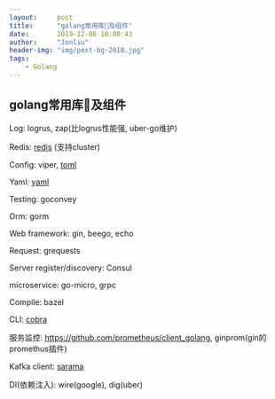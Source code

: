 ```yaml
---
layout:     post
title:      "golang常用库及组件"
date:       2019-12-06 10:00:43
author:     "Jonliu"
header-img: "img/post-bg-2018.jpg"
tags:
    - Golang
---
```


## golang常用库及组件

Log: logrus, zap(比logrus性能强, uber-go维护)

Redis: [redis](https://github.com/go-redis/redis) (支持cluster)

Config: viper, [toml](github.com/BurntSushi/toml)

Yaml:  [yaml](github.com/ghodss/yaml)

Testing: goconvey

Orm: gorm

Web framework: gin, beego, echo

Request: grequests

Server register/discovery: Consul

microservice: go-micro, grpc

Compile: bazel

CLI: [cobra](https://github.com/spf13/cobra)

服务监控: https://github.com/prometheus/client_golang, ginprom(gin的promethus插件)

Kafka client: [sarama](https://github.com/Shopify/sarama)

DI(依赖注入): wire(google), dig(uber)